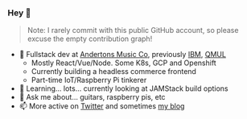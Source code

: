 ### Hey 👋
> Note: I rarely commit with this public GitHub account, so please excuse the empty contribution graph!

- :office: Fullstack dev at [Andertons Music Co]( https://www.andertons.co.uk/), previously [IBM]( https://github.com/IBM), [QMUL]( https://www.qmul.ac.uk/ )  
  - Mostly React/Vue/Node. Some K8s, GCP and Openshift
  - Currently building a headless commerce frontend
  - Part-time IoT/Raspberry Pi tinkerer
- 🌱 Learning... lots... currently looking at JAMStack build options
- 💬 Ask me about... guitars, raspberry pis, etc
- 📫 More active on [Twitter](https://twitter.com/tomsherlocked) and sometimes [my blog](https://tomsherlock.info)
